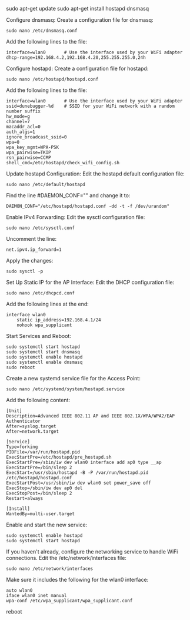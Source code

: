sudo apt-get update
sudo apt-get install hostapd dnsmasq

Configure dnsmasq:
Create a configuration file for dnsmasq:
```
sudo nano /etc/dnsmasq.conf
```

Add the following lines to the file:
```
interface=wlan0       # Use the interface used by your WiFi adapter
dhcp-range=192.168.4.2,192.168.4.20,255.255.255.0,24h
```

Configure hostapd:
Create a configuration file for hostapd:
```
sudo nano /etc/hostapd/hostapd.conf
```

Add the following lines to the file:
```
interface=wlan0       # Use the interface used by your WiFi adapter
ssid=dunebugger-%d    # SSID for your WiFi network with a random number suffix
hw_mode=g
channel=7
macaddr_acl=0
auth_algs=1
ignore_broadcast_ssid=0
wpa=0
wpa_key_mgmt=WPA-PSK
wpa_pairwise=TKIP
rsn_pairwise=CCMP
shell_cmd=/etc/hostapd/check_wifi_config.sh
```

Update hostapd Configuration:
Edit the hostapd default configuration file:
```
sudo nano /etc/default/hostapd
```

Find the line #DAEMON_CONF="" and change it to:

```
DAEMON_CONF="/etc/hostapd/hostapd.conf -dd -t -f /dev/urandom"
```

Enable IPv4 Forwarding:
Edit the sysctl configuration file:
```
sudo nano /etc/sysctl.conf
```

Uncomment the line:

```
net.ipv4.ip_forward=1
```

Apply the changes:

```
sudo sysctl -p
```

Set Up Static IP for the AP Interface:
Edit the DHCP configuration file:

```
sudo nano /etc/dhcpcd.conf
```

Add the following lines at the end:
```
interface wlan0
    static ip_address=192.168.4.1/24
    nohook wpa_supplicant
```

Start Services and Reboot:
```
sudo systemctl start hostapd
sudo systemctl start dnsmasq
sudo systemctl enable hostapd
sudo systemctl enable dnsmasq
sudo reboot
```


Create a new systemd service file for the Access Point:
```
sudo nano /etc/systemd/system/hostapd.service
```

Add the following content:
```
[Unit]
Description=Advanced IEEE 802.11 AP and IEEE 802.1X/WPA/WPA2/EAP Authenticator
After=syslog.target
After=network.target

[Service]
Type=forking
PIDFile=/var/run/hostapd.pid
ExecStartPre=/etc/hostapd/pre_hostapd.sh
ExecStartPre=/sbin/iw dev wlan0 interface add ap0 type __ap
ExecStartPre=/bin/sleep 2
ExecStart=/usr/sbin/hostapd -B -P /var/run/hostapd.pid /etc/hostapd/hostapd.conf
ExecStartPost=/usr/sbin/iw dev wlan0 set power_save off
ExecStop=/sbin/iw dev ap0 del
ExecStopPost=/bin/sleep 2
Restart=always

[Install]
WantedBy=multi-user.target
```

Enable and start the new service:
```
sudo systemctl enable hostapd
sudo systemctl start hostapd
```


If you haven't already, configure the networking service to handle WiFi connections. Edit the /etc/network/interfaces file:
```
sudo nano /etc/network/interfaces
```

Make sure it includes the following for the wlan0 interface:
```
auto wlan0
iface wlan0 inet manual
wpa-conf /etc/wpa_supplicant/wpa_supplicant.conf
```


reboot
